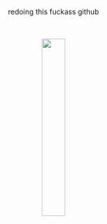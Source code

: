 <center>
  <p>redoing this fuckass github</p>
  <br>
  <p><img src="https://i.pinimg.com/736x/ba/0f/e2/ba0fe2e1bab313e6e51630e0df8d688d.jpg" height="30%" width="30%"/></p>
</center>
